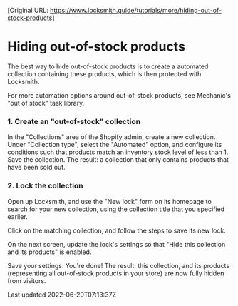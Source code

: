 [Original URL: https://www.locksmith.guide/tutorials/more/hiding-out-of-stock-products]

# Hiding out-of-stock products

The best way to hide out-of-stock products is to create a automated collection containing these products, which is then protected with Locksmith.

For more automation options around out-of-stock products, see Mechanic's "out of stock" task library.

### 1. Create an "out-of-stock" collection

In the "Collections" area of the Shopify admin, create a new collection. Under "Collection type", select the "Automated" option, and configure its conditions such that products match an inventory stock level of less than 1. Save the collection. The result: a collection that only contains products that have been sold out.

### 2. Lock the collection

Open up Locksmith, and use the "New lock" form on its homepage to search for your new collection, using the collection title that you specified earlier.

Click on the matching collection, and follow the steps to save its new lock.

On the next screen, update the lock's settings so that "Hide this collection and its products" is enabled.

Save your settings. You're done! The result: this collection, and its products (representing all out-of-stock products in your store) are now fully hidden from visitors.

Last updated 2022-06-29T07:13:37Z